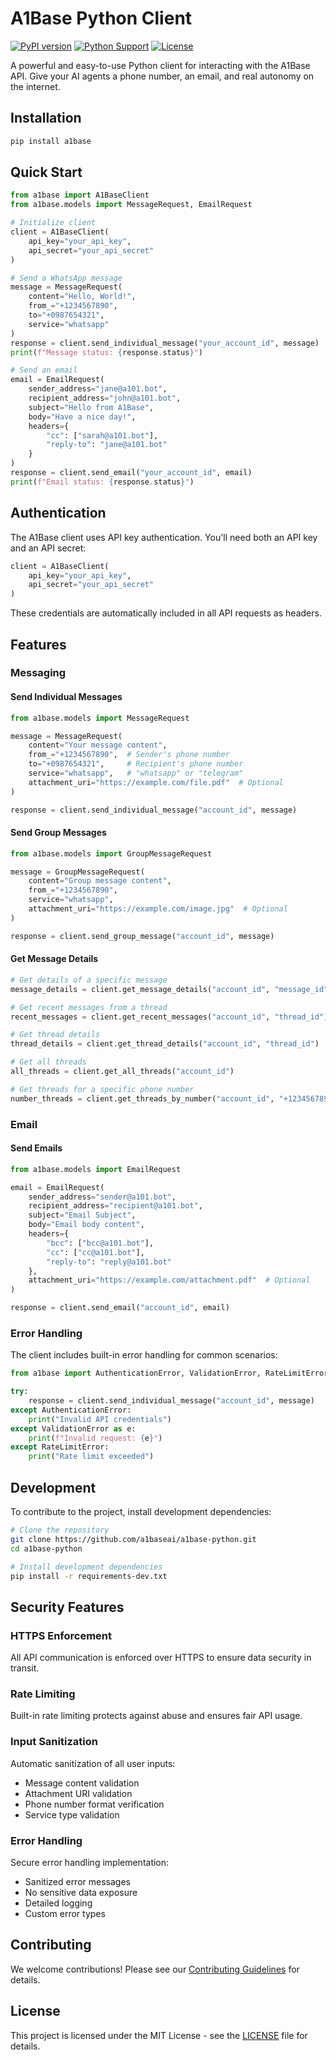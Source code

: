 # A1Base Python Client

[![PyPI version](https://badge.fury.io/py/a1base.svg)](https://badge.fury.io/py/a1base)
[![Python Support](https://img.shields.io/pypi/pyversions/a1base.svg)](https://pypi.org/project/a1base/)
[![License](https://img.shields.io/github/license/a1base/a1base-python.svg)](https://github.com/a1base/a1base-python/blob/main/LICENSE)

A powerful and easy-to-use Python client for interacting with the A1Base API. Give your AI agents a phone number, an email, and real autonomy on the internet.

## Installation

```bash
pip install a1base
```

## Quick Start

```python
from a1base import A1BaseClient
from a1base.models import MessageRequest, EmailRequest

# Initialize client
client = A1BaseClient(
    api_key="your_api_key",
    api_secret="your_api_secret"
)

# Send a WhatsApp message
message = MessageRequest(
    content="Hello, World!",
    from_="+1234567890",
    to="+0987654321",
    service="whatsapp"
)
response = client.send_individual_message("your_account_id", message)
print(f"Message status: {response.status}")

# Send an email
email = EmailRequest(
    sender_address="jane@a101.bot",
    recipient_address="john@a101.bot",
    subject="Hello from A1Base",
    body="Have a nice day!",
    headers={
        "cc": ["sarah@a101.bot"],
        "reply-to": "jane@a101.bot"
    }
)
response = client.send_email("your_account_id", email)
print(f"Email status: {response.status}")
```

## Authentication

The A1Base client uses API key authentication. You'll need both an API key and an API secret:

```python
client = A1BaseClient(
    api_key="your_api_key",
    api_secret="your_api_secret"
)
```

These credentials are automatically included in all API requests as headers.

## Features

### Messaging

#### Send Individual Messages
```python
from a1base.models import MessageRequest

message = MessageRequest(
    content="Your message content",
    from_="+1234567890",  # Sender's phone number
    to="+0987654321",     # Recipient's phone number
    service="whatsapp",   # "whatsapp" or "telegram"
    attachment_uri="https://example.com/file.pdf"  # Optional
)

response = client.send_individual_message("account_id", message)
```

#### Send Group Messages
```python
from a1base.models import GroupMessageRequest

message = GroupMessageRequest(
    content="Group message content",
    from_="+1234567890",
    service="whatsapp",
    attachment_uri="https://example.com/image.jpg"  # Optional
)

response = client.send_group_message("account_id", message)
```

#### Get Message Details
```python
# Get details of a specific message
message_details = client.get_message_details("account_id", "message_id")

# Get recent messages from a thread
recent_messages = client.get_recent_messages("account_id", "thread_id")

# Get thread details
thread_details = client.get_thread_details("account_id", "thread_id")

# Get all threads
all_threads = client.get_all_threads("account_id")

# Get threads for a specific phone number
number_threads = client.get_threads_by_number("account_id", "+1234567890")
```

### Email

#### Send Emails
```python
from a1base.models import EmailRequest

email = EmailRequest(
    sender_address="sender@a101.bot",
    recipient_address="recipient@a101.bot",
    subject="Email Subject",
    body="Email body content",
    headers={
        "bcc": ["bcc@a101.bot"],
        "cc": ["cc@a101.bot"],
        "reply-to": "reply@a101.bot"
    },
    attachment_uri="https://example.com/attachment.pdf"  # Optional
)

response = client.send_email("account_id", email)
```

### Error Handling

The client includes built-in error handling for common scenarios:

```python
from a1base import AuthenticationError, ValidationError, RateLimitError

try:
    response = client.send_individual_message("account_id", message)
except AuthenticationError:
    print("Invalid API credentials")
except ValidationError as e:
    print(f"Invalid request: {e}")
except RateLimitError:
    print("Rate limit exceeded")
```

## Development

To contribute to the project, install development dependencies:

```bash
# Clone the repository
git clone https://github.com/a1baseai/a1base-python.git
cd a1base-python

# Install development dependencies
pip install -r requirements-dev.txt
```

## Security Features

### HTTPS Enforcement
All API communication is enforced over HTTPS to ensure data security in transit.

### Rate Limiting
Built-in rate limiting protects against abuse and ensures fair API usage.

### Input Sanitization
Automatic sanitization of all user inputs:
- Message content validation
- Attachment URI validation
- Phone number format verification
- Service type validation

### Error Handling
Secure error handling implementation:
- Sanitized error messages
- No sensitive data exposure
- Detailed logging
- Custom error types

## Contributing

We welcome contributions! Please see our [Contributing Guidelines](CONTRIBUTING.md) for details.

## License

This project is licensed under the MIT License - see the [LICENSE](LICENSE) file for details.
